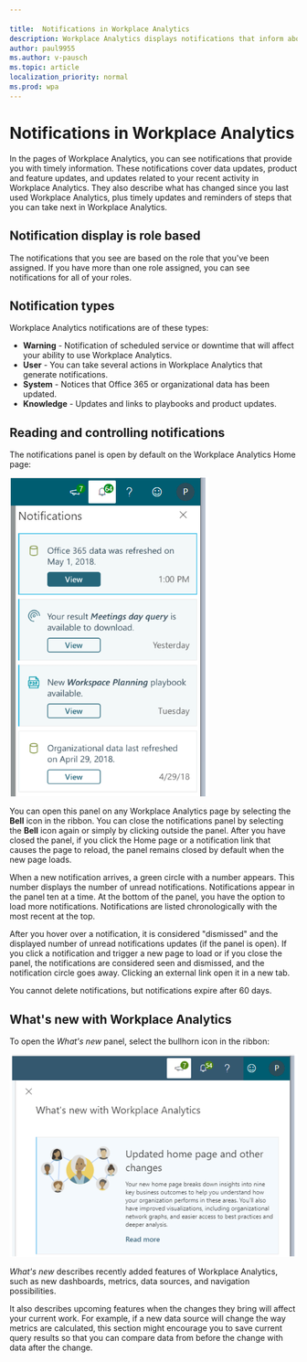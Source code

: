 ```yaml
---

title:  Notifications in Workplace Analytics
description: Workplace Analytics displays notifications that inform about system changes, user actions, and product updates
author: paul9955
ms.author: v-pausch
ms.topic: article
localization_priority: normal 
ms.prod: wpa
---
```


# Notifications in Workplace Analytics

In the pages of Workplace Analytics, you can see notifications that provide you with timely information. These notifications cover data updates, product and feature updates, and updates related to your recent activity in Workplace Analytics. They also describe what has changed since you last used Workplace Analytics, plus timely updates and reminders of steps that you can take next in Workplace Analytics.

## Notification display is role based

The notifications that you see are based on the role that you've been assigned. If you have more than one role assigned, you can see notifications for all of your roles. 

## Notification types

Workplace Analytics notifications are of these types:

* **Warning** - Notification of scheduled service or downtime that will affect your ability to use Workplace Analytics.  
* **User** - You can take several actions in Workplace Analytics that generate notifications.  
* **System** - Notices that Office 365 or organizational data has been updated.
* **Knowledge** - Updates and links to playbooks and product updates.

## Reading and controlling notifications

The notifications panel is open by default on the Workplace Analytics Home page:

![Notifications panel](../images/wpa/use/notifs-panel_4.png)

You can open this panel on any Workplace Analytics page by selecting the **Bell** icon in the ribbon. You can close the notifications panel by selecting the **Bell** icon again or simply by clicking outside the panel. After you have closed the panel, if you click the Home page or a notification link that causes the page to reload, the panel remains closed by default when the new page loads.

When a new notification arrives, a green circle with a number appears. This number displays the number of unread notifications. Notifications appear in the panel ten at a time. At the bottom of the panel, you have the option to load more notifications. Notifications are listed chronologically with the most recent at the top<!--, with one exception: A warning of planned system downtime appears at the very top. In this case, the notifications circle is red, not green-->.

After you hover over a notification, it is considered "dismissed" and the displayed number of unread notifications updates (if the panel is open). If you click a notification and trigger a new page to load or if you close the panel, the notifications are considered seen and dismissed, and the notification circle goes away. Clicking an external link open it in a new tab.

You cannot delete notifications, but notifications expire after 60 days.

## What's new with Workplace Analytics

To open the _What's new_ panel, select the bullhorn icon in the ribbon: 

![Notifications panel](../images/wpa/use/whats-new-wpa.png)

_What's new_ describes recently added features of Workplace Analytics, such as new dashboards, metrics, data sources, and navigation possibilities. 

It also describes upcoming features when the changes they bring will affect your current work. For example, if a new data source will change the way metrics are calculated, this section might encourage you to save current query results so that you can compare data from before the change with data after the change.  
 